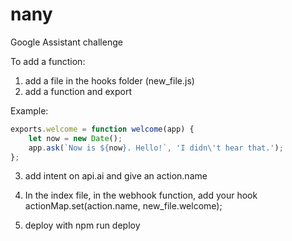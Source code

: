 # nany

Google Assistant challenge

To add a function:
1. add a file in the hooks folder (new_file.js)
2. add a function and export

Example:
```javascript
exports.welcome = function welcome(app) {
    let now = new Date();
    app.ask(`Now is ${now}. Hello!`, 'I didn\'t hear that.');
};
```

3. add intent on api.ai and give an action.name

3. In the index file, in the webhook function, add your hook
actionMap.set(action.name, new_file.welcome);

4. deploy with npm run deploy


